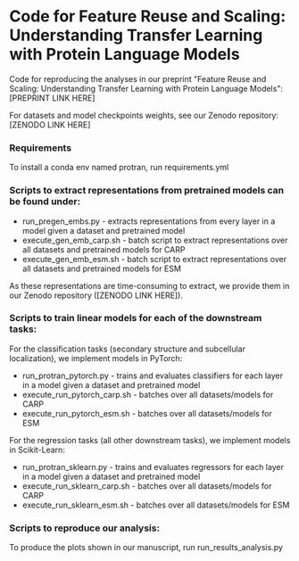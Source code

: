 # Code for Feature Reuse and Scaling: Understanding Transfer Learning with Protein Language Models 

Code for reproducing the analyses in our preprint "Feature Reuse and Scaling: Understanding Transfer Learning with Protein Language Models":
[PREPRINT LINK HERE]

For datasets and model checkpoints weights, see our Zenodo repository:
[ZENODO LINK HERE]

### Requirements
To install a conda env named protran, run requirements.yml

### Scripts to extract representations from pretrained models can be found under:
- run_pregen_embs.py - extracts representations from every layer in a model given a dataset and pretrained model
- execute_gen_emb_carp.sh - batch script to extract representations over all datasets and pretrained models for CARP
- execute_gen_emb_esm.sh - batch script to extract representations over all datasets and pretrained models for ESM

As these representations are time-consuming to extract, we provide them in our Zenodo repository ([ZENODO LINK HERE]). 

### Scripts to train linear models for each of the downstream tasks:
For the classification tasks (secondary structure and subcellular localization), we implement models in PyTorch:

- run_protran_pytorch.py - trains and evaluates classifiers for each layer in a model given a dataset and pretrained model
- execute_run_pytorch_carp.sh - batches over all datasets/models for CARP
- execute_run_pytorch_esm.sh - batches over all datasets/models for ESM

For the regression tasks (all other downstream tasks), we implement models in Scikit-Learn:

- run_protran_sklearn.py - trains and evaluates regressors for each layer in a model given a dataset and pretrained model
- execute_run_sklearn_carp.sh - batches over all datasets/models for CARP
- execute_run_sklearn_esm.sh - batches over all datasets/models for ESM

### Scripts to reproduce our analysis:
To produce the plots shown in our manuscript, run run_results_analysis.py

